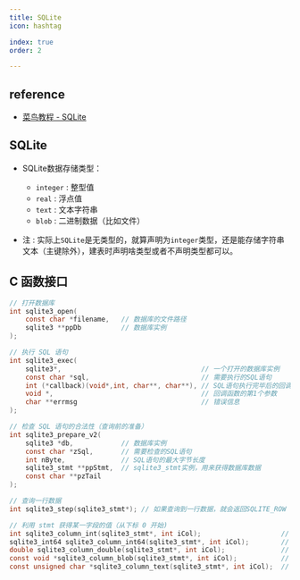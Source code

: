 ```yaml
---
title: SQLite
icon: hashtag

index: true
order: 2

---
```


<!-- more -->

## reference

- [菜鸟教程 - SQLite](http://www.runoob.com/sqlite/sqlite-tutorial.html)

## SQLite

- SQLite数据存储类型：
    * `integer` : 整型值
    * `real` : 浮点值
    * `text` : 文本字符串
    * `blob` : 二进制数据（比如文件）

- 注 : 实际上`SQLite`是无类型的，就算声明为`integer`类型，还是能存储字符串文本（主键除外），建表时声明啥类型或者不声明类型都可以。


## C 函数接口

``` c
// 打开数据库
int sqlite3_open(
    const char *filename,   // 数据库的文件路径
    sqlite3 **ppDb          // 数据库实例
);

// 执行 SQL 语句
int sqlite3_exec(
    sqlite3*,                                   // 一个打开的数据库实例
    const char *sql,                            // 需要执行的SQL语句
    int (*callback)(void*,int, char**, char**), // SQL语句执行完毕后的回调
    void *,                                     // 回调函数的第1个参数
    char **errmsg                               // 错误信息
);

// 检查 SQL 语句的合法性（查询前的准备）
int sqlite3_prepare_v2(
    sqlite3 *db,            // 数据库实例
    const char *zSql,       // 需要检查的SQL语句
    int nByte,              // SQL语句的最大字节长度
    sqlite3_stmt **ppStmt,  // sqlite3_stmt实例，用来获得数据库数据
    const char **pzTail
);

// 查询一行数据
int sqlite3_step(sqlite3_stmt*); // 如果查询到一行数据，就会返回SQLITE_ROW

// 利用 stmt 获得某一字段的值（从下标 0 开始)
int sqlite3_column_int(sqlite3_stmt*, int iCol);                    // 整型数据
sqlite3_int64 sqlite3_column_int64(sqlite3_stmt*, int iCol);        // 长整型数据
double sqlite3_column_double(sqlite3_stmt*, int iCol);              // 浮点数据
const void *sqlite3_column_blob(sqlite3_stmt*, int iCol);           // 二进制文本数据
const unsigned char *sqlite3_column_text(sqlite3_stmt*, int iCol);  // 字符串数据
```